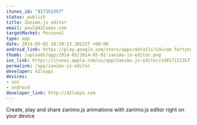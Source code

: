 ```yaml
--- 
itunes_id: "817151357"
status: publish
title: Zanimo.js editor
email: paul@42loops.com
targetMarket: Personal
type: app
date: 2014-05-02 18:39:13.302257 +00:00
android_link: https://play.google.com/store/apps/details?id=com.fortytwoloops.zanimo
thumb: /uploads/app/2014-05/2014-05-02-zanimo-js-editor.png
ios_link: https://itunes.apple.com/us/app/zanimo.js-editor/id817151357?mt=8
permalink: /app/zanimo-js-editor
developer: 42loops
devices: 
- ios
- android
developer_link: http://42loops.com
---
```


Create, play and share zanimo.js animations with zanimo.js editor right on your device
